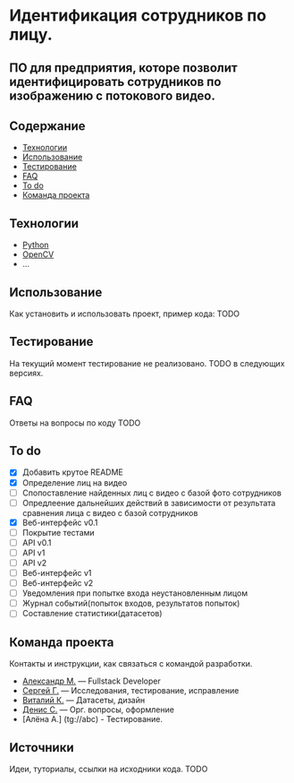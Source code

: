 # Идентификация сотрудников по лицу.
## ПО для предприятия, которе позволит идентифицировать сотрудников по изображению с потокового видео.

## Содержание
- [Технологии](#технологии)
- [Использование](#использование)
- [Тестирование](#тестирование)
- [FAQ](#faq)
- [To do](#to-do)
- [Команда проекта](#команда-проекта)

## Технологии
- [Python](https://www.python.org/)
- [OpenCV](https://opencv.org/)
- ...

## Использование
Как установить и использовать проект, пример кода:
TODO

## Тестирование
На текущий момент тестирование не реализовано. TODO в следующих версиях.

## FAQ
Ответы на вопросы по коду
TODO

## To do
- [x] Добавить крутое README
- [x] Определение лиц на видео
- [ ] Спопоставление найденных лиц с видео с базой фото сотрудников
- [ ] Опредлеение дальнейших действий в зависимости от результата сравнения лица с видео с базой сотрудников
- [x] Веб-интерфейс v0.1
- [ ] Покрытие тестами
- [ ] API v0.1
- [ ] API v1
- [ ] API v2
- [ ] Веб-интерфейс v1
- [ ] Веб-интерфейс v2
- [ ] Уведомления при попытке входа неустановленным лицом
- [ ] Журнал событий(попыток входов, результатов попыток)
- [ ] Составление статистики(датасетов)

## Команда проекта
Контакты и инструкции, как связаться с командой разработки.

- [Александр М.](tg://abc) — Fullstack Developer
- [Сергей Г.](tg://abc) — Исследования, тестирование, исправление
- [Виталий К.](tg://abc) — Датасеты, дизайн
- [Денис С.](tg://abc) — Орг. вопросы, оформление
- [Алёна А.] (tg://abc) - Тестирование.

## Источники
Идеи, туториалы, ссылки на исходники кода.
TODO
